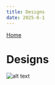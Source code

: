 ```yaml
---
title: Designs
date: 2025-6-1
---
```


[Home](https://victoriaferrisi.github.io)

# Designs 
![alt text](content/Chernobylposter.png)